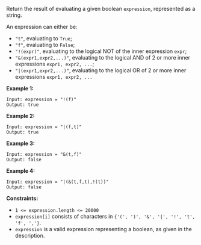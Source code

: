 Return the result of evaluating a given boolean `expression`, represented as a
string.

An expression can either be:

  * `"t"`, evaluating to `True`;
  * `"f"`, evaluating to `False`;
  * `"!(expr)"`, evaluating to the logical NOT of the inner expression `expr`;
  * `"&(expr1,expr2,...)"`, evaluating to the logical AND of 2 or more inner expressions `expr1, expr2, ...`;
  * `"|(expr1,expr2,...)"`, evaluating to the logical OR of 2 or more inner expressions `expr1, expr2, ...`



**Example 1:**

    
    
    Input: expression = "!(f)"
    Output: true
    

**Example 2:**

    
    
    Input: expression = "|(f,t)"
    Output: true
    

**Example 3:**

    
    
    Input: expression = "&(t,f)"
    Output: false
    

**Example 4:**

    
    
    Input: expression = "|(&(t,f,t),!(t))"
    Output: false
    



**Constraints:**

  * `1 <= expression.length <= 20000`
  * `expression[i]` consists of characters in `{'(', ')', '&', '|', '!', 't', 'f', ','}`.
  * `expression` is a valid expression representing a boolean, as given in the description.

